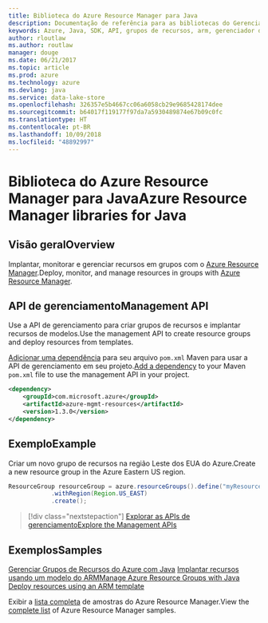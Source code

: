 ```yaml
---
title: Biblioteca do Azure Resource Manager para Java
description: Documentação de referência para as bibliotecas do Gerenciador de Recursos de Java
keywords: Azure, Java, SDK, API, grupos de recursos, arm, gerenciador de recursos
author: rloutlaw
ms.author: routlaw
manager: douge
ms.date: 06/21/2017
ms.topic: article
ms.prod: azure
ms.technology: azure
ms.devlang: java
ms.service: data-lake-store
ms.openlocfilehash: 326357e5b4667cc06a6058cb29e9685428174dee
ms.sourcegitcommit: b64017f119177f97da7a5930489874e67b09c0fc
ms.translationtype: HT
ms.contentlocale: pt-BR
ms.lasthandoff: 10/09/2018
ms.locfileid: "48892997"
---
```

# <a name="azure-resource-manager-libraries-for-java"></a><span data-ttu-id="a3e8b-104">Biblioteca do Azure Resource Manager para Java</span><span class="sxs-lookup"><span data-stu-id="a3e8b-104">Azure Resource Manager libraries for Java</span></span>

## <a name="overview"></a><span data-ttu-id="a3e8b-105">Visão geral</span><span class="sxs-lookup"><span data-stu-id="a3e8b-105">Overview</span></span>

<span data-ttu-id="a3e8b-106">Implantar, monitorar e gerenciar recursos em grupos com o [Azure Resource Manager](https://docs.microsoft.com/azure/azure-resource-manager/resource-group-overview).</span><span class="sxs-lookup"><span data-stu-id="a3e8b-106">Deploy, monitor, and manage resources in groups with [Azure Resource Manager](https://docs.microsoft.com/azure/azure-resource-manager/resource-group-overview).</span></span>

## <a name="management-api"></a><span data-ttu-id="a3e8b-107">API de gerenciamento</span><span class="sxs-lookup"><span data-stu-id="a3e8b-107">Management API</span></span>

<span data-ttu-id="a3e8b-108">Use a API de gerenciamento para criar grupos de recursos e implantar recursos de modelos.</span><span class="sxs-lookup"><span data-stu-id="a3e8b-108">Use the management API to create resource groups and deploy resources from templates.</span></span>

<span data-ttu-id="a3e8b-109">[Adicionar uma dependência](https://maven.apache.org/guides/getting-started/index.html#How_do_I_use_external_dependencies) para seu arquivo `pom.xml` Maven para usar a API de gerenciamento em seu projeto.</span><span class="sxs-lookup"><span data-stu-id="a3e8b-109">[Add a dependency](https://maven.apache.org/guides/getting-started/index.html#How_do_I_use_external_dependencies) to your Maven `pom.xml` file to use the management API in your project.</span></span>


```XML
<dependency>
    <groupId>com.microsoft.azure</groupId>
    <artifactId>azure-mgmt-resources</artifactId>
    <version>1.3.0</version>
</dependency>
```

## <a name="example"></a><span data-ttu-id="a3e8b-110">Exemplo</span><span class="sxs-lookup"><span data-stu-id="a3e8b-110">Example</span></span>

<span data-ttu-id="a3e8b-111">Criar um novo grupo de recursos na região Leste dos EUA do Azure.</span><span class="sxs-lookup"><span data-stu-id="a3e8b-111">Create a new resource group in the Azure Eastern US region.</span></span>

```java
ResourceGroup resourceGroup = azure.resourceGroups().define("myResourceGroup")
            .withRegion(Region.US_EAST)
            .create();
```

> [!div class="nextstepaction"]
> [<span data-ttu-id="a3e8b-112">Explorar as APIs de gerenciamento</span><span class="sxs-lookup"><span data-stu-id="a3e8b-112">Explore the Management APIs</span></span>](/java/api/overview/azure/resources/management)

## <a name="samples"></a><span data-ttu-id="a3e8b-113">Exemplos</span><span class="sxs-lookup"><span data-stu-id="a3e8b-113">Samples</span></span>

<span data-ttu-id="a3e8b-114">[Gerenciar Grupos de Recursos do Azure com Java][1] 
[Implantar recursos usando um modelo do ARM][2]</span><span class="sxs-lookup"><span data-stu-id="a3e8b-114">[Manage Azure Resource Groups with Java][1] 
[Deploy resources using an ARM template][2]</span></span>

[1]: https://github.com/Azure-Samples/resources-java-manage-resource-group
[2]: https://github.com/Azure-Samples/resources-java-deploy-using-arm-template

<span data-ttu-id="a3e8b-115">Exibir a [lista completa](https://azure.microsoft.com/resources/samples/?platform=java&term=resource) de amostras do Azure Resource Manager.</span><span class="sxs-lookup"><span data-stu-id="a3e8b-115">View the [complete list](https://azure.microsoft.com/resources/samples/?platform=java&term=resource) of Azure Resource Manager samples.</span></span>

